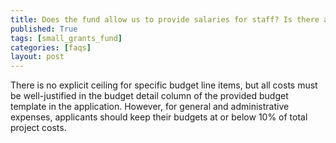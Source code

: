 ```yaml
---
title: Does the fund allow us to provide salaries for staff? Is there a ceiling?
published: True
tags: [small_grants_fund]
categories: [faqs]
layout: post
---
```

<div class="content">
	<p>There is no explicit ceiling for specific budget line items, but all costs must be well-justified in the budget detail column of the provided budget template in the application. However, for general and administrative expenses, applicants should keep their budgets at or below 10% of total project costs.</p>
</div>
